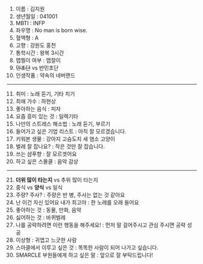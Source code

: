 1. 이름 : 김지원
2. 생년월일 : 041001
3. MBTI : INFP
4. 좌우명 : No man is born wise.
5. 혈액형 : A
6. 고향 : 강원도 홍천
7. 통학시간 : 왕복 3시간
8. 맵찔이 여부 : 맵잘이
9. ~~민초단~~ vs 반민초단
10. 인생작품 : 약속의 네버랜드
---
11. 취미 : 노래 듣기, 기타 치기
12. 최애 가수 : 하현상
13. 좋아하는 음식 : 피자
14. 요즘 흥미 있는 것 : 일렉기타
15. 나만의 스트레스 해소법 : 노래 듣기, 부르기
16. 들어가고 싶은 기업 리스트 : 아직 잘 모르겠습니다.
17. 키워본 생물 : 강아지 고슴도치 새 염소 고양이
18. 벌레 잘 잡나요? : 작은 것만 잘 잡습니다.
19. 쓰는 샴푸향 : 잘 모르겟어요
20. 하고 싶은 스몰클 : 음악 감상
***
21. **더위 많이 타는지** vs 추위 많이 타는지
22. 중식 vs **양식** vs 일식
23. 주량? 주사? : 주량은 반 병, 주사는 없는 것 같아요
24. 난 이건 자신 있어요 내가 최고야 : 한 노래를 오래 들어요
25. 좋아하는 것 : 동물, 만화, 음악
28. 싫어하는 것 : 바퀴벌레
29. 나를 공략하려면 이런 행동을 해주세요! : 먼저 말 걸어주시고 관심 주시면 공략 성공
30. 이상형 : 귀엽고 느긋한 사람
31. 스마클에서 이루고 싶은 것 : 똑똑한 사람이 되어 나가고 싶습니다.
32. SMARCLE 부원들에게 하고 싶은 말 : 앞으로 잘 부탁드립니다!
